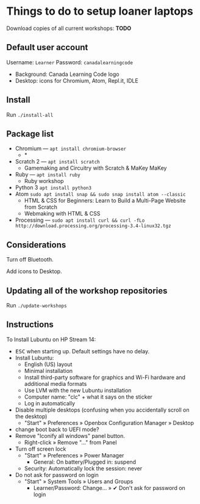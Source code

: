 Things to do to setup loaner laptops
====================================

Download copies of all current workshops: **TODO**

Default user account
--------------------

Username: `Learner`
Password: `canadalearningcode`

 - Background: Canada Learning Code logo
 - Desktop: icons for Chromium, Atom, Repl.it, IDLE

Install
-------

Run `./install-all`

Package list
------------

 - Chromium — `apt install chromium-browser`
    - \*
 - Scratch 2 — `apt install scratch`
    - Gamemaking and Circuitry with Scratch & MaKey MaKey
 - Ruby — `apt install ruby`
    - Ruby workshop
 - Python 3 `apt install python3`
 - Atom `sudo apt install snap && sudo snap install atom --classic`
    - HTML & CSS for Beginners: Learn to Build a Multi-Page Website from Scratch
    - Webmaking with HTML & CSS
 - Processing — `sudo apt install curl && curl -fLo http://download.processing.org/processing-3.4-linux32.tgz`


Considerations
--------------

Turn off Bluetooth.

Add icons to Desktop.

Updating all of the workshop repositories
-----------------------------------------

Run `./update-workshops`

Instructions
------------

To Install Lubuntu on HP Stream 14:

 - <kbd>ESC</kbd> when starting up. Default settings have no delay.
 - Install Lubuntu:
   - English (US) layout
   - Minimal installation
   - Install third-party software for graphics and Wi-Fi hardware and additional media formats
   - Use LVM with the new Lubuntu installation
   - Computer name: "clc" + what it says on the sticker
   - Log in automatically 
 - Disable multiple desktops (confusing when you accidentally scroll on the desktop)
     - "Start" » Preferences » Openbox Configuration Manager » Desktop
 - change boot back to UEFI mode?
 - Remove "Iconify all windows" panel button.
    - Right-click » Remove "..." from Panel
 - Turn off screen lock
     - "Start" » Preferences » Power Manager
        - General: On battery/Plugged in: suspend
	- Security: Automatically lock the session: never
 - Do not ask for password on login
     - "Start" » System Tools » Users and Groups
        - Learner/Password: Change... » ✔ Don't ask for password on login
